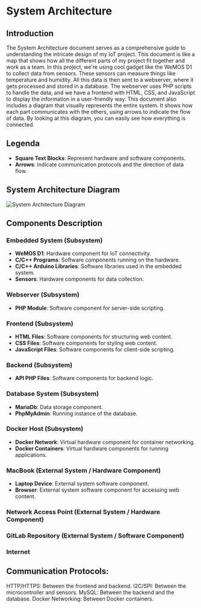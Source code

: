 # System Architecture


## Introduction

The System Architecture document serves as a comprehensive guide to understanding the intricate design of my IoT project. This document is like a map that shows how all the different parts of my project fit together and work as a team. 
In this project, we're using cool gadget like the WeMOS D1 to collect data from sensors. These sensors can measure things like temperature and humidity. All this data is then sent to a webserver, where it gets processed and stored in a database. The webserver uses PHP scripts to handle the data, and we have a frontend with HTML, CSS, and JavaScript to display the information in a user-friendly way.
This document also includes a diagram that visually represents the entire system. It shows how each part communicates with the others, using arrows to indicate the flow of data. By looking at this diagram, you can easily see how everything is connected.

## Legenda
- **Square Text Blocks**: Represent hardware and software components.
- **Arrows**: Indicate communication protocols and the direction of data flow.


## System Architecture Diagram
![System Architecture Diagram](/assets/arch.jpg)

## Components Description

### Embedded System (Subsystem)
- **WeMOS D1**: Hardware component for IoT connectivity.
- **C/C++ Programs**: Software components running on the hardware.
- **C/C++ Arduino Libraries**: Software libraries used in the embedded system.
- **Sensors**: Hardware components for data collection.

### Webserver (Subsystem)
- **PHP Module**: Software component for server-side scripting.

### Frontend (Subsystem)
- **HTML Files**: Software components for structuring web content.
- **CSS Files**: Software components for styling web content.
- **JavaScript Files**: Software components for client-side scripting.

### Backend (Subsystem)
- **API PHP Files**: Software components for backend logic.

### Database System (Subsystem)
- **MariaDb**: Data storage component.
- **PhpMyAdmin**: Running instance of the database.

### Docker Host (Subsystem)
- **Docker Network**: Virtual hardware component for container networking.
- **Docker Containers**: Virtual hardware components for running applications.

### MacBook (External System / Hardware Component)
- **Laptop Device**: External system software component.
- **Browser**: External system software component for accessing web content.

### Network Access Point (External System / Hardware Component)

### GitLab Repository (External System / Software Component)

### Internet


## Communication Protocols:
HTTP/HTTPS: Between the frontend and backend.
I2C/SPI: Between the microcontroller and sensors.
MySQL: Between the backend and the database.
Docker Networking: Between Docker containers.





